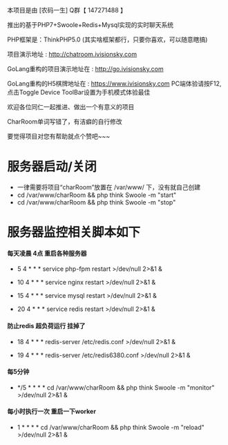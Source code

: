 本项目是由 [农码一生] Q群【 147271488 】

推出的基于PHP7+Swoole+Redis+Mysql实现的实时聊天系统

PHP框架是：ThinkPHP5.0 (其实啥框架都行，只要你喜欢，可以随意瞎搞)

项目演示地址 : http://chatroom.ivisionsky.com

GoLang重构的项目演示地址在 : http://go.ivisionsky.com

GoLang重构的H5棋牌地址在 : https://www.ivisionsky.com PC端体验请按F12,点击Toggle Device ToolBar设置为手机模式体验最佳

欢迎各位同仁一起推进、做出一个有意义的项目

CharRoom单词写错了，有洁癖的自行修改

要觉得项目对您有帮助就点个赞吧~~~

服务器启动/关闭
===============
 + 一律需要将项目“charRoom”放置在 /var/www/ 下，没有就自己创建
 + cd /var/www/charRoom  && php think Swoole -m "start"
 + cd /var/www/charRoom  && php think Swoole -m "stop"
 
服务器监控相关脚本如下
===============

#### 每天凌晨 4点 重启各种服务器
 + 5  4 * * * service php-fpm restart  >/dev/null 2>&1 &

 + 10 4 * * * service nginx restart  >/dev/null 2>&1 &

 + 15 4 * * * service mysql restart  >/dev/null 2>&1 &

 + 20 4 * * * service redis restart  >/dev/null 2>&1 &
 
#### 防止redis 超负荷运行 挂掉了
 + 18 4 * * * redis-server  /etc/redis.conf  >/dev/null 2>&1 &

 + 19 4 * * * redis-server  /etc/redis6380.conf  >/dev/null 2>&1 &

#### 每5分钟
 + */5 * * * * cd /var/www/charRoom  && php think Swoole -m "monitor"  >/dev/null 2>&1 &

#### 每小时执行一次 重启一下worker
 + 1 * * * *  cd /var/www/charRoom  && php think Swoole -m "reload"  >/dev/null 2>&1 &
